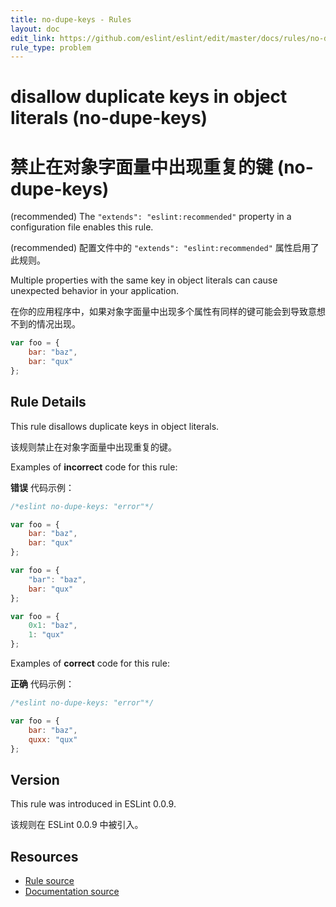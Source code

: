 ```yaml
---
title: no-dupe-keys - Rules
layout: doc
edit_link: https://github.com/eslint/eslint/edit/master/docs/rules/no-dupe-keys.md
rule_type: problem
---
```

<!-- Note: No pull requests accepted for this file. See README.md in the root directory for details. -->

# disallow duplicate keys in object literals (no-dupe-keys)

# 禁止在对象字面量中出现重复的键 (no-dupe-keys)

(recommended) The `"extends": "eslint:recommended"` property in a configuration file enables this rule.

(recommended) 配置文件中的 `"extends": "eslint:recommended"` 属性启用了此规则。

Multiple properties with the same key in object literals can cause unexpected behavior in your application.

在你的应用程序中，如果对象字面量中出现多个属性有同样的键可能会到导致意想不到的情况出现。

```js
var foo = {
    bar: "baz",
    bar: "qux"
};
```

## Rule Details

This rule disallows duplicate keys in object literals.

该规则禁止在对象字面量中出现重复的键。

Examples of **incorrect** code for this rule:

**错误** 代码示例：

```js
/*eslint no-dupe-keys: "error"*/

var foo = {
    bar: "baz",
    bar: "qux"
};

var foo = {
    "bar": "baz",
    bar: "qux"
};

var foo = {
    0x1: "baz",
    1: "qux"
};
```

Examples of **correct** code for this rule:

**正确** 代码示例：

```js
/*eslint no-dupe-keys: "error"*/

var foo = {
    bar: "baz",
    quxx: "qux"
};
```

## Version

This rule was introduced in ESLint 0.0.9.

该规则在 ESLint 0.0.9 中被引入。

## Resources

* [Rule source](https://github.com/eslint/eslint/tree/master/lib/rules/no-dupe-keys.js)
* [Documentation source](https://github.com/eslint/eslint/tree/master/docs/rules/no-dupe-keys.md)
